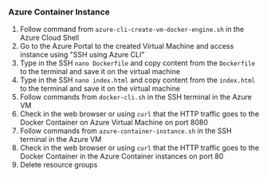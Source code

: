 ### Azure Container Instance

1. Follow command from `azure-cli-create-vm-docker-engine.sh` in the Azure Cloud Shell
2. Go to the Azure Portal to the created Virtual Machine and access instance using "SSH using Azure CLI" 
3. Type in the SSH `nano Dockerfile` and copy content from the `Dockerfile` to the terminal and save it on the virtual machine
4. Type in the SSH `nano index.html` and copy content from the `index.html` to the terminal and save it on the virtual machine
5. Follow commands from `docker-cli.sh` in the SSH terminal in the Azure VM
6. Check in the web browser or using `curl` that the HTTP traffic goes to the Docker Container on Azure Virtual Machine on port 8080
7. Follow commands from `azure-container-instance.sh` in the SSH terminal in the Azure VM
8. Check in the web browser or using `curl` that the HTTP traffic goes to the Docker Container in the Azure Container instances on port 80
9. Delete resource groups
